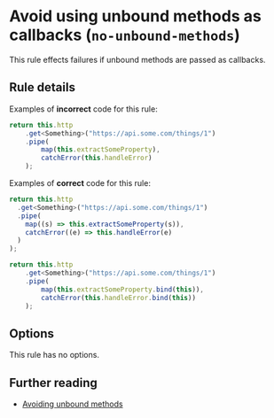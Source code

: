 # Avoid using unbound methods as callbacks (`no-unbound-methods`)

This rule effects failures if unbound methods are passed as callbacks.

## Rule details

Examples of **incorrect** code for this rule:

```ts
return this.http
    .get<Something>("https://api.some.com/things/1")
    .pipe(
        map(this.extractSomeProperty),
        catchError(this.handleError)
    );
```

Examples of **correct** code for this rule:

```ts
return this.http
  .get<Something>("https://api.some.com/things/1")
  .pipe(
    map((s) => this.extractSomeProperty(s)),
    catchError((e) => this.handleError(e)
  )
);
```

```ts
return this.http
    .get<Something>("https://api.some.com/things/1")
    .pipe(
        map(this.extractSomeProperty.bind(this)),
        catchError(this.handleError.bind(this))
    );
```

## Options

This rule has no options.

## Further reading

-   [Avoiding unbound methods](https://ncjamieson.com/avoiding-unbound-methods/)
